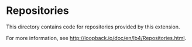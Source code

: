 # Repositories

This directory contains code for repositories provided by this extension.

For more information, see http://loopback.io/doc/en/lb4/Repositories.html.
